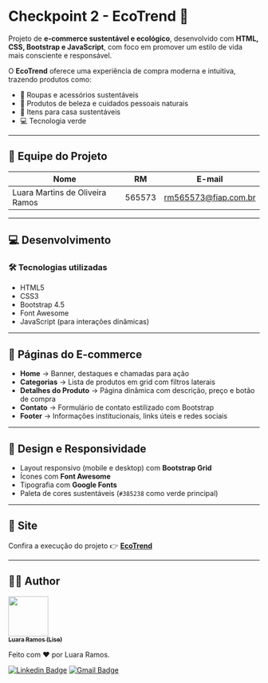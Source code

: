 # Checkpoint 2 - EcoTrend 🌱

Projeto de **e-commerce sustentável e ecológico**, desenvolvido com **HTML, CSS, Bootstrap e JavaScript**, com foco em promover um estilo de vida mais consciente e responsável.  

O **EcoTrend** oferece uma experiência de compra moderna e intuitiva, trazendo produtos como:  
- 👕 Roupas e acessórios sustentáveis  
- 💄 Produtos de beleza e cuidados pessoais naturais  
- 🏡 Itens para casa sustentáveis  
- 💻 Tecnologia verde  


---

## 👥 Equipe do Projeto

| Nome   | RM       | E-mail                     |
|--------|----------|----------------------------|
| Luara Martins de Oliveira Ramos  | 565573   | rm565573@fiap.com.br       |

---

## 💻 Desenvolvimento

### 🛠️ Tecnologias utilizadas
- HTML5  
- CSS3  
- Bootstrap 4.5  
- Font Awesome  
- JavaScript (para interações dinâmicas)  

---

## 🚀 Páginas do E-commerce

- **Home** → Banner, destaques e chamadas para ação  
- **Categorias** → Lista de produtos em grid com filtros laterais  
- **Detalhes do Produto** → Página dinâmica com descrição, preço e botão de compra  
- **Contato** → Formulário de contato estilizado com Bootstrap  
- **Footer** → Informações institucionais, links úteis e redes sociais  

---

## 🎨 Design e Responsividade

- Layout responsivo (mobile e desktop) com **Bootstrap Grid**  
- Ícones com **Font Awesome**  
- Tipografia com **Google Fonts**  
- Paleta de cores sustentáveis (`#385238` como verde principal)  

---

## 🔗 Site

Confira a execução do projeto 👉 [**EcoTrend**](https://luararamos.github.io/eco-trend-ecommerce/)

---
##  👩‍💻 Author
<img width= "80px" height="80px" src = "https://github.com/luararamos/NetflixRemake/assets/35637366/a7aa35cc-bbd2-457e-b738-19c39ba89011">
</br>
<a href="https://www.linkedin.com/in/luararamos-desenvolvedor-android/">
 <sub><b>Luara Ramos (Lise)</b></sub></a> 


Feito com ❤️ por Luara Ramos.

[![Linkedin Badge](https://img.shields.io/badge/-LuaraRamos-blue?style=flat-square&logo=Linkedin&logoColor=white&link=https://www.linkedin.com/in/luararamos/)](https://www.linkedin.com/in/luararamos-desenvolvedor-android/) 
[![Gmail Badge](https://img.shields.io/badge/-luara.m.ramos@gmail.com-c14438?style=flat-square&logo=Gmail&logoColor=white&link=mailto:luara.m.ramos@gmail.com)](mailto:luara.m.ramos@gmail.com)

